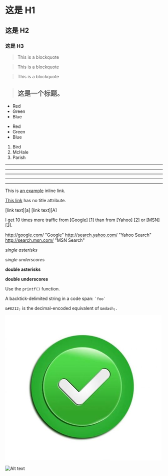 
# 这是 H1 #
## 这是 H2 ##
### 这是 H3 ######
> This is a blockquote

> This is a blockquote

> This is a blockquote

> ## 这是一个标题。

*   Red
*   Green
*   Blue

+   Red
+   Green
+   Blue

1.  Bird
2.  McHale
3.  Parish

* * *

***

*****

- - -

---------------------------------------

This is [an example](http://example.com/ "Title") inline link.

[This link](http://example.net/) has no title attribute.

[link text][a]
[link text][A]

I get 10 times more traffic from [Google] [1] than from
[Yahoo] [2] or [MSN] [3].

 http://google.com/        "Google"
 http://search.yahoo.com/  "Yahoo Search"
 http://search.msn.com/    "MSN Search"


 *single asterisks*

 _single underscores_

 **double asterisks**

 __double underscores__

 Use the `printf()` function.

A backtick-delimited string in a code span: `` `foo` ``

`&#8212;` is the decimal-encoded equivalent of `&mdash;`.

![Alt text](test.jpg)

![Alt text](/path/to/img.jpg "Optional title")